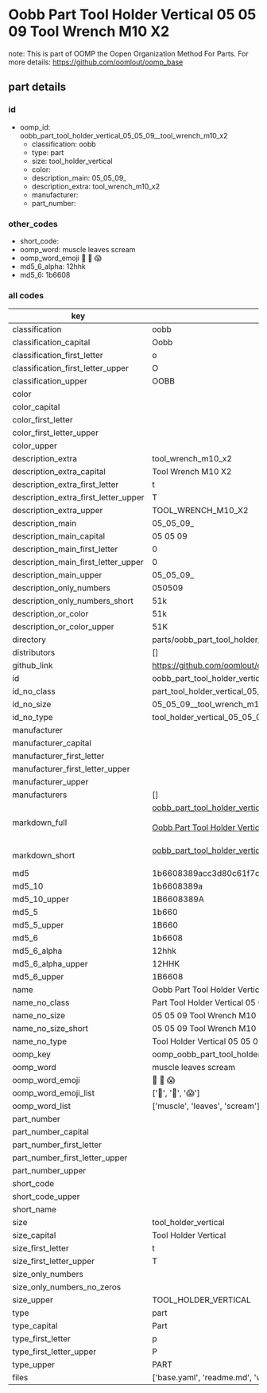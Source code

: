 # Oobb Part Tool Holder Vertical 05 05 09  Tool Wrench M10 X2  

note: This is part of OOMP the Oopen Organization Method For Parts. For more details: https://github.com/oomlout/oomp_base

##  part details





### id
* oomp_id: oobb_part_tool_holder_vertical_05_05_09__tool_wrench_m10_x2
  * classification: oobb
  * type: part
  * size: tool_holder_vertical
  * color: 
  * description_main: 05_05_09_
  * description_extra: tool_wrench_m10_x2
  * manufacturer: 
  * part_number: 

### other_codes
* short_code: 
* oomp_word: muscle leaves scream
* oomp_word_emoji :muscle: :leaves: :scream:
* md5_6_alpha: 12hhk
* md5_6: 1b6608

### all codes 
| key | value |  
| --- | --- |  
| classification | oobb |  
| classification_capital | Oobb |  
| classification_first_letter | o |  
| classification_first_letter_upper | O |  
| classification_upper | OOBB |  
| color |  |  
| color_capital |  |  
| color_first_letter |  |  
| color_first_letter_upper |  |  
| color_upper |  |  
| description_extra | tool_wrench_m10_x2 |  
| description_extra_capital | Tool Wrench M10 X2 |  
| description_extra_first_letter | t |  
| description_extra_first_letter_upper | T |  
| description_extra_upper | TOOL_WRENCH_M10_X2 |  
| description_main | 05_05_09_ |  
| description_main_capital | 05 05 09  |  
| description_main_first_letter | 0 |  
| description_main_first_letter_upper | 0 |  
| description_main_upper | 05_05_09_ |  
| description_only_numbers | 050509 |  
| description_only_numbers_short | 51k |  
| description_or_color | 51k |  
| description_or_color_upper | 51K |  
| directory | parts/oobb_part_tool_holder_vertical_05_05_09__tool_wrench_m10_x2 |  
| distributors | [] |  
| github_link | https://github.com/oomlout/oomlout_oomp_part_src/tree/main/parts/oobb_part_tool_holder_vertical_05_05_09__tool_wrench_m10_x2/working |  
| id | oobb_part_tool_holder_vertical_05_05_09__tool_wrench_m10_x2 |  
| id_no_class | part_tool_holder_vertical_05_05_09__tool_wrench_m10_x2 |  
| id_no_size | 05_05_09__tool_wrench_m10_x2 |  
| id_no_type | tool_holder_vertical_05_05_09__tool_wrench_m10_x2 |  
| manufacturer |  |  
| manufacturer_capital |  |  
| manufacturer_first_letter |  |  
| manufacturer_first_letter_upper |  |  
| manufacturer_upper |  |  
| manufacturers | [] |  
| markdown_full | [oobb_part_tool_holder_vertical_05_05_09__tool_wrench_m10_x2](https://github.com/oomlout/oomlout_oomp_part_src/tree/main/parts/oobb_part_tool_holder_vertical_05_05_09__tool_wrench_m10_x2/working)<br>[](https://github.com/oomlout/oomlout_oomp_part_src/tree/main/parts/oobb_part_tool_holder_vertical_05_05_09__tool_wrench_m10_x2/working)<br>[Oobb Part Tool Holder Vertical 05 05 09  Tool Wrench M10 X2](https://github.com/oomlout/oomlout_oomp_part_src/tree/main/parts/oobb_part_tool_holder_vertical_05_05_09__tool_wrench_m10_x2/working)<br><br> |  
| markdown_short | [oobb_part_tool_holder_vertical_05_05_09__tool_wrench_m10_x2](https://github.com/oomlout/oomlout_oomp_part_src/tree/main/parts/oobb_part_tool_holder_vertical_05_05_09__tool_wrench_m10_x2/working)<br><br> |  
| md5 | 1b6608389acc3d80c61f7c572f5b1848 |  
| md5_10 | 1b6608389a |  
| md5_10_upper | 1B6608389A |  
| md5_5 | 1b660 |  
| md5_5_upper | 1B660 |  
| md5_6 | 1b6608 |  
| md5_6_alpha | 12hhk |  
| md5_6_alpha_upper | 12HHK |  
| md5_6_upper | 1B6608 |  
| name | Oobb Part Tool Holder Vertical 05 05 09  Tool Wrench M10 X2 |  
| name_no_class | Part Tool Holder Vertical 05 05 09  Tool Wrench M10 X2 |  
| name_no_size | 05 05 09  Tool Wrench M10 X2 |  
| name_no_size_short | 05 05 09  Tool Wrench M10 X2 |  
| name_no_type | Tool Holder Vertical 05 05 09  Tool Wrench M10 X2 |  
| oomp_key | oomp_oobb_part_tool_holder_vertical_05_05_09__tool_wrench_m10_x2 |  
| oomp_word | muscle leaves scream |  
| oomp_word_emoji | :muscle: :leaves: :scream: |  
| oomp_word_emoji_list | [':muscle:', ':leaves:', ':scream:'] |  
| oomp_word_list | ['muscle', 'leaves', 'scream'] |  
| part_number |  |  
| part_number_capital |  |  
| part_number_first_letter |  |  
| part_number_first_letter_upper |  |  
| part_number_upper |  |  
| short_code |  |  
| short_code_upper |  |  
| short_name |  |  
| size | tool_holder_vertical |  
| size_capital | Tool Holder Vertical |  
| size_first_letter | t |  
| size_first_letter_upper | T |  
| size_only_numbers |  |  
| size_only_numbers_no_zeros |  |  
| size_upper | TOOL_HOLDER_VERTICAL |  
| type | part |  
| type_capital | Part |  
| type_first_letter | p |  
| type_first_letter_upper | P |  
| type_upper | PART |  
| files | ['base.yaml', 'readme.md', 'working.json', 'working.yaml'] |  
